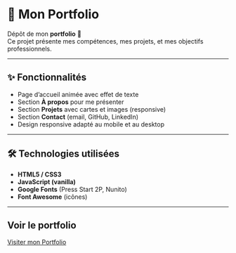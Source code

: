 # 🌸 Mon Portfolio

Dépôt de mon **portfolio** 🚀  
Ce projet présente mes compétences, mes projets, et mes objectifs professionnels.

---

## ✨ Fonctionnalités
- Page d’accueil animée avec effet de texte
- Section **À propos** pour me présenter
- Section **Projets** avec cartes et images (responsive)
- Section **Contact** (email, GitHub, LinkedIn)
- Design responsive adapté au mobile et au desktop

---

## 🛠️ Technologies utilisées
- **HTML5 / CSS3**  
- **JavaScript (vanilla)**  
- **Google Fonts** (Press Start 2P, Nunito)  
- **Font Awesome** (icônes)  

---

## Voir le portfolio

[Visiter mon Portfolio](https://rukendogan.github.io/portfolio/)
